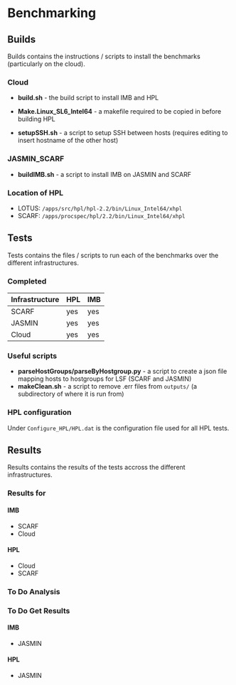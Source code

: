 # Benchmarking
## Builds
Builds contains the instructions / scripts to install the benchmarks (particularly on the cloud).
### Cloud

* **build.sh** - the build script to install IMB and HPL

* **Make.Linux_SL6_Intel64** - a makefile required to be copied in before building HPL

* **setupSSH.sh** - a script to setup SSH between hosts (requires editing to insert hostname of the other host)

### JASMIN_SCARF

* **buildIMB.sh** - a script to install IMB on JASMIN and SCARF

### Location of HPL
* LOTUS: `/apps/src/hpl/hpl-2.2/bin/Linux_Intel64/xhpl`
* SCARF: `/apps/procspec/hpl/2.2/bin/Linux_Intel64/xhpl`

## Tests
Tests contains the files / scripts to run each of the benchmarks over the different infrastructures.
### Completed
| Infrastructure | HPL | IMB |
| -------------- | --- | --- |
| SCARF          | yes | yes |
| JASMIN         | yes | yes |
| Cloud          | yes | yes |

### Useful scripts
* **parseHostGroups/parseByHostgroup.py** - a script to create a json file mapping hosts to hostgroups for LSF (SCARF and JASMIN)
* **makeClean.sh** - a script to remove .err files from `outputs/` (a subdirectory of where it is run from)

### HPL configuration
Under `Configure_HPL/HPL.dat` is the configuration file used for all HPL tests.

## Results
Results contains the results of the tests accross the different infrastructures.
### Results for
#### IMB
* SCARF
* Cloud
#### HPL
* Cloud
* SCARF

### To Do Analysis
### To Do Get Results
#### IMB
* JASMIN

#### HPL
* JASMIN
